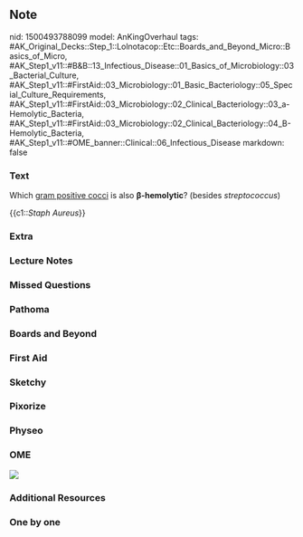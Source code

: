 ## Note
nid: 1500493788099
model: AnKingOverhaul
tags: #AK_Original_Decks::Step_1::Lolnotacop::Etc::Boards_and_Beyond_Micro::Basics_of_Micro, #AK_Step1_v11::#B&B::13_Infectious_Disease::01_Basics_of_Microbiology::03_Bacterial_Culture, #AK_Step1_v11::#FirstAid::03_Microbiology::01_Basic_Bacteriology::05_Special_Culture_Requirements, #AK_Step1_v11::#FirstAid::03_Microbiology::02_Clinical_Bacteriology::03_a-Hemolytic_Bacteria, #AK_Step1_v11::#FirstAid::03_Microbiology::02_Clinical_Bacteriology::04_B-Hemolytic_Bacteria, #AK_Step1_v11::#OME_banner::Clinical::06_Infectious_Disease
markdown: false

### Text
Which <u>gram positive cocci</u> is also <b>β</b><b>-hemolytic</b>?
(besides <i>streptococcus</i>)
<div>
  {{c1::<i>Staph Aureus</i>}}
</div>

### Extra


### Lecture Notes


### Missed Questions


### Pathoma


### Boards and Beyond


### First Aid


### Sketchy


### Pixorize


### Physeo


### OME
<div class="ome-widget">
  <a href=
  "https://onlinemeded.org/spa/infectious-disease?ref=anki"><img src="_OME_AnkiFlashcards_Topic_1.png"></a>
</div>

### Additional Resources


### One by one

